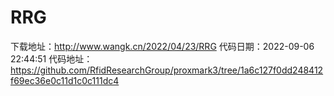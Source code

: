 # RRG
下载地址：http://www.wangk.cn/2022/04/23/RRG
代码日期：2022-09-06 22:44:51
代码地址：https://github.com/RfidResearchGroup/proxmark3/tree/1a6c127f0dd248412f69ec36e0c11d1c0c111dc4
